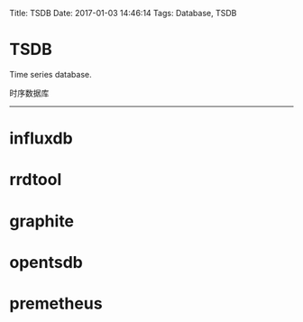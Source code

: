 Title: TSDB
Date: 2017-01-03 14:46:14
Tags: Database, TSDB

# TSDB

Time series database.

时序数据库

***

# influxdb

# rrdtool

# graphite

# opentsdb

# premetheus
